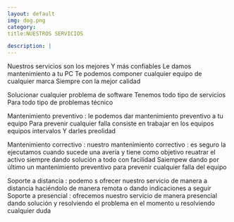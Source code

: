 ```yaml
---
layout: default
img: dog.png
category: 
title:NUESTROS SERVICIOS

description: |
---
```

 
 
 Nuestros servicios son los mejores Y más confiables Le damos mantenimiento a tu PC Te podemos componer cualquier equipo de cualquier marca Siempre con la mejor calidad

Solucionar cualquier problema de software Tenemos todo tipo de servicios Para todo tipo de problemas técnico

Mantenimiento preventivo : le podemos dar mantenimiento preventivo a tu equipo Para prevenir cualquier falla consiste en trabajar en los equipos equipos intervalos Y darles preolidad

Mantenimiento correctivo : nuestro mantenimiento correctivo : es seguro la ejecutamos cuando sucede una avería y tiene como objetivo reuatrar el activo siempre dando solución a todo con facilidad Saiempew dando por último un mantenimiento preventivo para prevenir cualquier falla del equipo

Soporte a distancia : podemo s ofrecer nuestro servicio de manera a distancia haciéndolo de manera remota o dando indicaciones a seguir Soporte a presencial : ofrecemos nuestro servicio de manera presencial dando solución y resolviendo el problema en el momento u resolviendo cualquier duda
